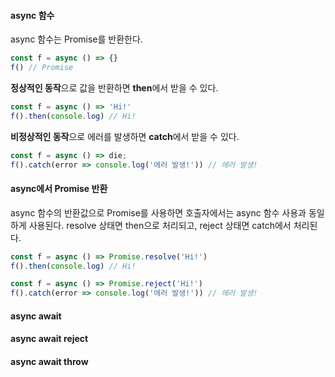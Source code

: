 #### async 함수
async 함수는 Promise를 반환한다.
```js
const f = async () => {}
f() // Promise
```
**정상적인 동작**으로 값을 반환하면 **then**에서 받을 수 있다.
```js
const f = async () => 'Hi!'
f().then(console.log) // Hi!
```

**비정상적인 동작**으로 에러를 발생하면 **catch**에서 받을 수 있다.
```js
const f = async () => die;
f().catch(error => console.log('에러 발생!')) // 에러 발생!
```

#### async에서 Promise 반환
async 함수의 반환값으로 Promise를 사용하면 호출자에서는 async 함수 사용과 동일하게 사용된다.
resolve 상태면 then으로 처리되고, reject 상태면 catch에서 처리된다.
```js
const f = async () => Promise.resolve('Hi!')
f().then(console.log) // Hi!
```
```js
const f = async () => Promise.reject('Hi!')
f().catch(error => console.log('에러 발생!')) // 에러 발생!
```

#### async await
#### async await reject
#### async await throw
